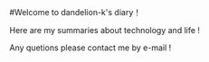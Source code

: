 #Welcome to dandelion-k's diary！

Here are my summaries about technology and life !

Any quetions please contact me by e-mail !